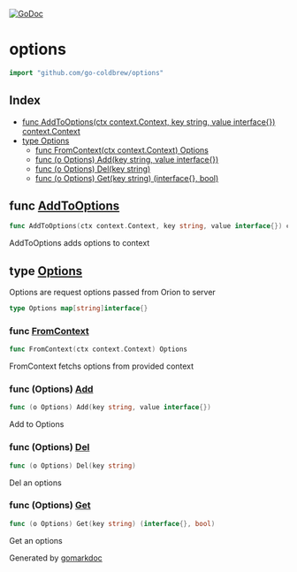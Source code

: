 <!-- Code generated by gomarkdoc. DO NOT EDIT -->

[![GoDoc](https://img.shields.io/badge/pkg.go.dev-doc-blue)](http://pkg.go.dev/github.com/go-coldbrew/options)

# options

```go
import "github.com/go-coldbrew/options"
```

## Index

- [func AddToOptions(ctx context.Context, key string, value interface{}) context.Context](<#func-addtooptions>)
- [type Options](<#type-options>)
  - [func FromContext(ctx context.Context) Options](<#func-fromcontext>)
  - [func (o Options) Add(key string, value interface{})](<#func-options-add>)
  - [func (o Options) Del(key string)](<#func-options-del>)
  - [func (o Options) Get(key string) (interface{}, bool)](<#func-options-get>)


## func [AddToOptions](<https://github.com/go-coldbrew/options/blob/main/options.go#L28>)

```go
func AddToOptions(ctx context.Context, key string, value interface{}) context.Context
```

AddToOptions adds options to context

## type [Options](<https://github.com/go-coldbrew/options/blob/main/options.go#L15>)

Options are request options passed from Orion to server

```go
type Options map[string]interface{}
```

### func [FromContext](<https://github.com/go-coldbrew/options/blob/main/options.go#L18>)

```go
func FromContext(ctx context.Context) Options
```

FromContext fetchs options from provided context

### func \(Options\) [Add](<https://github.com/go-coldbrew/options/blob/main/options.go#L41>)

```go
func (o Options) Add(key string, value interface{})
```

Add to Options

### func \(Options\) [Del](<https://github.com/go-coldbrew/options/blob/main/options.go#L46>)

```go
func (o Options) Del(key string)
```

Del an options

### func \(Options\) [Get](<https://github.com/go-coldbrew/options/blob/main/options.go#L51>)

```go
func (o Options) Get(key string) (interface{}, bool)
```

Get an options



Generated by [gomarkdoc](<https://github.com/princjef/gomarkdoc>)
